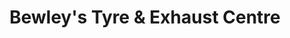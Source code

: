 ---
title: "Bewley's Tyre & Exhaust Centre"
url: /harrow/bewleys-tyre-and-exhaust-centre/
shop: car repair
---